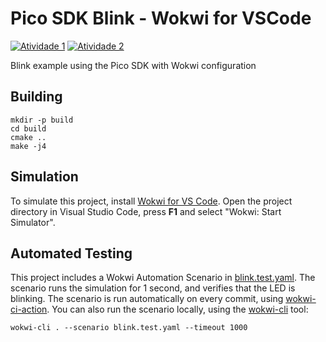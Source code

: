# Pico SDK Blink - Wokwi for VSCode

[![Atividade 1](https://github.com/Pedro2712/pico-sdk-blink/actions/workflows/atividade-1.yml/badge.svg)](https://github.com/Pedro2712/pico-sdk-blink/actions/workflows/atividade-1.yml)
[![Atividade 2](https://github.com/Pedro2712/pico-sdk-blink/actions/workflows/atividade-2.yml/badge.svg)](https://github.com/Pedro2712/pico-sdk-blink/actions/workflows/atividade-2.yml)

Blink example using the Pico SDK with Wokwi configuration

## Building

```
mkdir -p build
cd build
cmake ..
make -j4
```

## Simulation

To simulate this project, install [Wokwi for VS Code](https://marketplace.visualstudio.com/items?itemName=wokwi.wokwi-vscode). Open the project directory in Visual Studio Code, press **F1** and select "Wokwi: Start Simulator".

## Automated Testing

This project includes a Wokwi Automation Scenario in [blink.test.yaml](blink.test.yaml). The scenario runs the simulation for 1 second, and verifies that the LED is blinking. The scenario is run automatically on every commit, using [wokwi-ci-action](https://github.com/wokwi/wokwi-ci-action). You can also run the scenario locally, using the [wokwi-cli](https://github.com/wokwi/wokwi-cli) tool:

```
wokwi-cli . --scenario blink.test.yaml --timeout 1000
```

